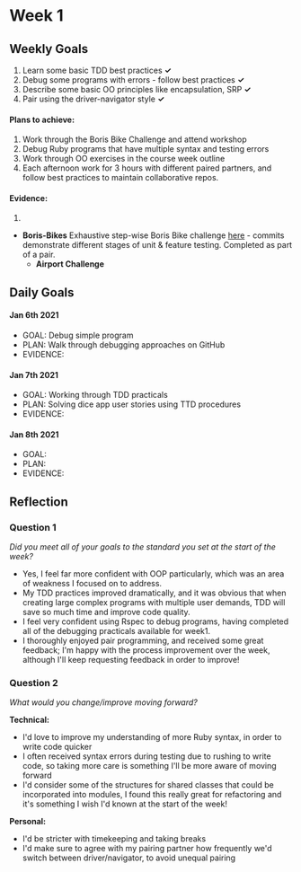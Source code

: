 # Week 1

## Weekly Goals
1. Learn some basic TDD best practices **✓**
2. Debug some programs with errors - follow best practices **✓**
3. Describe some basic OO principles like encapsulation, SRP **✓**
4. Pair using the driver-navigator style **✓**

#### Plans to achieve:
1. Work through the Boris Bike Challenge and attend workshop
2. Debug Ruby programs that have multiple syntax and testing errors
3. Work through OO exercises in the course week outline
4. Each afternoon work for 3 hours with different paired partners, and follow best practices to maintain collaborative repos.

#### Evidence:
1. 
- **Boris-Bikes** Exhaustive step-wise Boris Bike challenge [here](https://github.com/DanGyi23/boris_bike_challenge) - commits demonstrate different stages of unit & feature testing. Completed as part of a pair.
  - **Airport Challenge** 

## Daily Goals

#### Jan 6th 2021
- GOAL: Debug simple program
- PLAN: Walk through debugging approaches on GitHub
- EVIDENCE: 

#### Jan 7th 2021
- GOAL: Working through TDD practicals
- PLAN: Solving dice app user stories using TTD procedures
- EVIDENCE:

  
#### Jan 8th 2021
- GOAL:
- PLAN:
- EVIDENCE:
  
## Reflection


### Question 1

*Did you meet all of your goals to the standard you set at the start of the week?*


- Yes, I feel far more confident with OOP particularly, which was an area of weakness I focused on to address. 
- My TDD practices improved dramatically, and it was obvious that when creating large complex programs with multiple user demands, TDD will save so much time and improve code quality. 
- I feel very confident using Rspec to debug programs, having completed all of the debugging practicals available for week1. 
- I thoroughly enjoyed pair programming, and received some great feedback; I'm happy with the process improvement over the week, although I'll keep requesting feedback in order to improve!


### Question 2

*What would you change/improve moving forward?*


**Technical:**
- I'd love to improve my understanding of more Ruby syntax, in order to write code quicker
- I often received syntax errors during testing due to rushing to write code, so taking more care is something I'll be more aware of moving forward
- I'd consider some of the structures for shared classes that could be incorporated into modules, I found this really great for refactoring and it's something I wish I'd known at the start of the week!

**Personal:**
- I'd be stricter with timekeeping and taking breaks
- I'd make sure to agree with my pairing partner how frequently we'd switch between driver/navigator, to avoid unequal pairing
